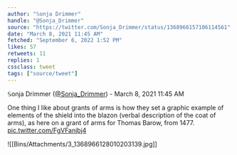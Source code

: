 ```yaml
---
author: "𝕊onja Drimmer"
handle: "@Sonja_Drimmer"
source: "https://twitter.com/Sonja_Drimmer/status/1368966157106114561"
date: "March 8, 2021 11:45 AM"
fetched: "September 6, 2022 1:52 PM"
likes: 57
retweets: 11
replies: 1
cssclass: tweet
tags: ["source/tweet"]
---
```

𝕊onja Drimmer ([@Sonja_Drimmer](https://twitter.com/Sonja_Drimmer)) - March 8, 2021 11:45 AM

One thing I like about grants of arms is how they set a graphic example of elements of the shield into the blazon (verbal description of the coat of arms), as here on a grant of arms for Thomas Barow, from 1477. [pic.twitter.com/FgVFanjbj4](https://twitter.com/Sonja_Drimmer/status/1368966157106114561/photo/1)

![[Bins/Attachments/3_1368966128010203139.jpg]]